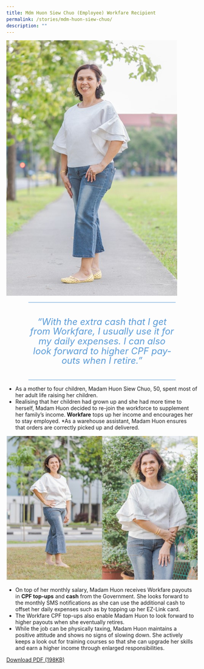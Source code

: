 ```yaml
---
title: Mdm Huon Siew Chuo (Employee) Workfare Recipient
permalink: /stories/mdm-huon-siew-chuo/
description: ""
---
```

![](/images/WIS%20Stories/STORIES5.jpg)


<div style="border-style:solid none;padding:10pt 0in;text-align:center;margin-right:0.6in;margin-left:0.6in;border-top-color:#5b9bd5;border-bottom-color:#5b9bd5;border-top-width:1pt;border-bottom-width:1pt;">
<p style="margin:0.25in 0in;" class="MsoIntenseQuote">
<span lang="EN-SG" style="color:#5b9bd5;line-height:107%;font-size:18pt;font-style:italic">“With the extra cash that I get from Workfare, I usually use it for my daily expenses. I can also look forward to higher CPF payouts when I retire.”
</span>
</p>
</div>

* As a mother to four children, Madam Huon Siew Chuo, 50, spent most of her adult life raising her children.
* Realising that her children had grown up and she had more time to herself, Madam Huon decided to re-join the workforce to supplement her family’s income. **Workfare** tops up her income and encourages her to stay employed.
*As a warehouse assistant, Madam Huon ensures that orders are correctly picked up and delivered.

![](/images/WIS%20Stories/STORIES6.jpg)

* On top of her monthly salary, Madam Huon receives Workfare payouts in **CPF top-ups** and **cash** from the Government. She looks forward to the monthly SMS notifications as she can use the additional cash to offset her daily expenses such as by topping up her EZ-Link card.
* The Workfare CPF top-ups also enable Madam Huon to look forward to higher payouts when she eventually retires.
* While the job can be physically taxing, Madam Huon maintains a positive attitude and shows no signs of slowing down. She actively keeps a look out for training courses so that she can upgrade her skills and earn a higher income through enlarged responsibilities.

[Download PDF (198KB)](/files/Stories%20-%20Mdm%20Goh%20Geok%20Kee.pdf)